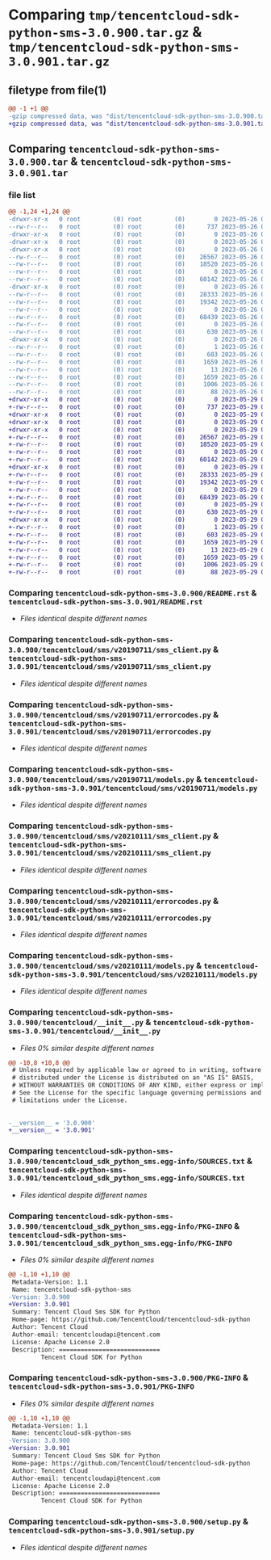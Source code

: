 # Comparing `tmp/tencentcloud-sdk-python-sms-3.0.900.tar.gz` & `tmp/tencentcloud-sdk-python-sms-3.0.901.tar.gz`

## filetype from file(1)

```diff
@@ -1 +1 @@
-gzip compressed data, was "dist/tencentcloud-sdk-python-sms-3.0.900.tar", last modified: Fri May 26 02:26:15 2023, max compression
+gzip compressed data, was "dist/tencentcloud-sdk-python-sms-3.0.901.tar", last modified: Mon May 29 02:35:12 2023, max compression
```

## Comparing `tencentcloud-sdk-python-sms-3.0.900.tar` & `tencentcloud-sdk-python-sms-3.0.901.tar`

### file list

```diff
@@ -1,24 +1,24 @@
-drwxr-xr-x   0 root         (0) root         (0)        0 2023-05-26 02:26:15.000000 tencentcloud-sdk-python-sms-3.0.900/
--rw-r--r--   0 root         (0) root         (0)      737 2023-05-26 02:26:14.000000 tencentcloud-sdk-python-sms-3.0.900/README.rst
-drwxr-xr-x   0 root         (0) root         (0)        0 2023-05-26 02:26:15.000000 tencentcloud-sdk-python-sms-3.0.900/tencentcloud/
-drwxr-xr-x   0 root         (0) root         (0)        0 2023-05-26 02:26:15.000000 tencentcloud-sdk-python-sms-3.0.900/tencentcloud/sms/
-drwxr-xr-x   0 root         (0) root         (0)        0 2023-05-26 02:26:15.000000 tencentcloud-sdk-python-sms-3.0.900/tencentcloud/sms/v20190711/
--rw-r--r--   0 root         (0) root         (0)    26567 2023-05-26 02:26:14.000000 tencentcloud-sdk-python-sms-3.0.900/tencentcloud/sms/v20190711/sms_client.py
--rw-r--r--   0 root         (0) root         (0)    18520 2023-05-26 02:26:14.000000 tencentcloud-sdk-python-sms-3.0.900/tencentcloud/sms/v20190711/errorcodes.py
--rw-r--r--   0 root         (0) root         (0)        0 2023-05-26 02:26:14.000000 tencentcloud-sdk-python-sms-3.0.900/tencentcloud/sms/v20190711/__init__.py
--rw-r--r--   0 root         (0) root         (0)    60142 2023-05-26 02:26:14.000000 tencentcloud-sdk-python-sms-3.0.900/tencentcloud/sms/v20190711/models.py
-drwxr-xr-x   0 root         (0) root         (0)        0 2023-05-26 02:26:15.000000 tencentcloud-sdk-python-sms-3.0.900/tencentcloud/sms/v20210111/
--rw-r--r--   0 root         (0) root         (0)    28333 2023-05-26 02:26:14.000000 tencentcloud-sdk-python-sms-3.0.900/tencentcloud/sms/v20210111/sms_client.py
--rw-r--r--   0 root         (0) root         (0)    19342 2023-05-26 02:26:14.000000 tencentcloud-sdk-python-sms-3.0.900/tencentcloud/sms/v20210111/errorcodes.py
--rw-r--r--   0 root         (0) root         (0)        0 2023-05-26 02:26:14.000000 tencentcloud-sdk-python-sms-3.0.900/tencentcloud/sms/v20210111/__init__.py
--rw-r--r--   0 root         (0) root         (0)    68439 2023-05-26 02:26:14.000000 tencentcloud-sdk-python-sms-3.0.900/tencentcloud/sms/v20210111/models.py
--rw-r--r--   0 root         (0) root         (0)        0 2023-05-26 02:26:14.000000 tencentcloud-sdk-python-sms-3.0.900/tencentcloud/sms/__init__.py
--rw-r--r--   0 root         (0) root         (0)      630 2023-05-26 02:26:14.000000 tencentcloud-sdk-python-sms-3.0.900/tencentcloud/__init__.py
-drwxr-xr-x   0 root         (0) root         (0)        0 2023-05-26 02:26:15.000000 tencentcloud-sdk-python-sms-3.0.900/tencentcloud_sdk_python_sms.egg-info/
--rw-r--r--   0 root         (0) root         (0)        1 2023-05-26 02:26:15.000000 tencentcloud-sdk-python-sms-3.0.900/tencentcloud_sdk_python_sms.egg-info/dependency_links.txt
--rw-r--r--   0 root         (0) root         (0)      603 2023-05-26 02:26:15.000000 tencentcloud-sdk-python-sms-3.0.900/tencentcloud_sdk_python_sms.egg-info/SOURCES.txt
--rw-r--r--   0 root         (0) root         (0)     1659 2023-05-26 02:26:15.000000 tencentcloud-sdk-python-sms-3.0.900/tencentcloud_sdk_python_sms.egg-info/PKG-INFO
--rw-r--r--   0 root         (0) root         (0)       13 2023-05-26 02:26:15.000000 tencentcloud-sdk-python-sms-3.0.900/tencentcloud_sdk_python_sms.egg-info/top_level.txt
--rw-r--r--   0 root         (0) root         (0)     1659 2023-05-26 02:26:15.000000 tencentcloud-sdk-python-sms-3.0.900/PKG-INFO
--rw-r--r--   0 root         (0) root         (0)     1006 2023-05-26 02:26:14.000000 tencentcloud-sdk-python-sms-3.0.900/setup.py
--rw-r--r--   0 root         (0) root         (0)       88 2023-05-26 02:26:15.000000 tencentcloud-sdk-python-sms-3.0.900/setup.cfg
+drwxr-xr-x   0 root         (0) root         (0)        0 2023-05-29 02:35:12.000000 tencentcloud-sdk-python-sms-3.0.901/
+-rw-r--r--   0 root         (0) root         (0)      737 2023-05-29 02:35:12.000000 tencentcloud-sdk-python-sms-3.0.901/README.rst
+drwxr-xr-x   0 root         (0) root         (0)        0 2023-05-29 02:35:12.000000 tencentcloud-sdk-python-sms-3.0.901/tencentcloud/
+drwxr-xr-x   0 root         (0) root         (0)        0 2023-05-29 02:35:12.000000 tencentcloud-sdk-python-sms-3.0.901/tencentcloud/sms/
+drwxr-xr-x   0 root         (0) root         (0)        0 2023-05-29 02:35:12.000000 tencentcloud-sdk-python-sms-3.0.901/tencentcloud/sms/v20190711/
+-rw-r--r--   0 root         (0) root         (0)    26567 2023-05-29 02:35:12.000000 tencentcloud-sdk-python-sms-3.0.901/tencentcloud/sms/v20190711/sms_client.py
+-rw-r--r--   0 root         (0) root         (0)    18520 2023-05-29 02:35:12.000000 tencentcloud-sdk-python-sms-3.0.901/tencentcloud/sms/v20190711/errorcodes.py
+-rw-r--r--   0 root         (0) root         (0)        0 2023-05-29 02:35:12.000000 tencentcloud-sdk-python-sms-3.0.901/tencentcloud/sms/v20190711/__init__.py
+-rw-r--r--   0 root         (0) root         (0)    60142 2023-05-29 02:35:12.000000 tencentcloud-sdk-python-sms-3.0.901/tencentcloud/sms/v20190711/models.py
+drwxr-xr-x   0 root         (0) root         (0)        0 2023-05-29 02:35:12.000000 tencentcloud-sdk-python-sms-3.0.901/tencentcloud/sms/v20210111/
+-rw-r--r--   0 root         (0) root         (0)    28333 2023-05-29 02:35:12.000000 tencentcloud-sdk-python-sms-3.0.901/tencentcloud/sms/v20210111/sms_client.py
+-rw-r--r--   0 root         (0) root         (0)    19342 2023-05-29 02:35:12.000000 tencentcloud-sdk-python-sms-3.0.901/tencentcloud/sms/v20210111/errorcodes.py
+-rw-r--r--   0 root         (0) root         (0)        0 2023-05-29 02:35:12.000000 tencentcloud-sdk-python-sms-3.0.901/tencentcloud/sms/v20210111/__init__.py
+-rw-r--r--   0 root         (0) root         (0)    68439 2023-05-29 02:35:12.000000 tencentcloud-sdk-python-sms-3.0.901/tencentcloud/sms/v20210111/models.py
+-rw-r--r--   0 root         (0) root         (0)        0 2023-05-29 02:35:12.000000 tencentcloud-sdk-python-sms-3.0.901/tencentcloud/sms/__init__.py
+-rw-r--r--   0 root         (0) root         (0)      630 2023-05-29 02:35:12.000000 tencentcloud-sdk-python-sms-3.0.901/tencentcloud/__init__.py
+drwxr-xr-x   0 root         (0) root         (0)        0 2023-05-29 02:35:12.000000 tencentcloud-sdk-python-sms-3.0.901/tencentcloud_sdk_python_sms.egg-info/
+-rw-r--r--   0 root         (0) root         (0)        1 2023-05-29 02:35:12.000000 tencentcloud-sdk-python-sms-3.0.901/tencentcloud_sdk_python_sms.egg-info/dependency_links.txt
+-rw-r--r--   0 root         (0) root         (0)      603 2023-05-29 02:35:12.000000 tencentcloud-sdk-python-sms-3.0.901/tencentcloud_sdk_python_sms.egg-info/SOURCES.txt
+-rw-r--r--   0 root         (0) root         (0)     1659 2023-05-29 02:35:12.000000 tencentcloud-sdk-python-sms-3.0.901/tencentcloud_sdk_python_sms.egg-info/PKG-INFO
+-rw-r--r--   0 root         (0) root         (0)       13 2023-05-29 02:35:12.000000 tencentcloud-sdk-python-sms-3.0.901/tencentcloud_sdk_python_sms.egg-info/top_level.txt
+-rw-r--r--   0 root         (0) root         (0)     1659 2023-05-29 02:35:12.000000 tencentcloud-sdk-python-sms-3.0.901/PKG-INFO
+-rw-r--r--   0 root         (0) root         (0)     1006 2023-05-29 02:35:12.000000 tencentcloud-sdk-python-sms-3.0.901/setup.py
+-rw-r--r--   0 root         (0) root         (0)       88 2023-05-29 02:35:12.000000 tencentcloud-sdk-python-sms-3.0.901/setup.cfg
```

### Comparing `tencentcloud-sdk-python-sms-3.0.900/README.rst` & `tencentcloud-sdk-python-sms-3.0.901/README.rst`

 * *Files identical despite different names*

### Comparing `tencentcloud-sdk-python-sms-3.0.900/tencentcloud/sms/v20190711/sms_client.py` & `tencentcloud-sdk-python-sms-3.0.901/tencentcloud/sms/v20190711/sms_client.py`

 * *Files identical despite different names*

### Comparing `tencentcloud-sdk-python-sms-3.0.900/tencentcloud/sms/v20190711/errorcodes.py` & `tencentcloud-sdk-python-sms-3.0.901/tencentcloud/sms/v20190711/errorcodes.py`

 * *Files identical despite different names*

### Comparing `tencentcloud-sdk-python-sms-3.0.900/tencentcloud/sms/v20190711/models.py` & `tencentcloud-sdk-python-sms-3.0.901/tencentcloud/sms/v20190711/models.py`

 * *Files identical despite different names*

### Comparing `tencentcloud-sdk-python-sms-3.0.900/tencentcloud/sms/v20210111/sms_client.py` & `tencentcloud-sdk-python-sms-3.0.901/tencentcloud/sms/v20210111/sms_client.py`

 * *Files identical despite different names*

### Comparing `tencentcloud-sdk-python-sms-3.0.900/tencentcloud/sms/v20210111/errorcodes.py` & `tencentcloud-sdk-python-sms-3.0.901/tencentcloud/sms/v20210111/errorcodes.py`

 * *Files identical despite different names*

### Comparing `tencentcloud-sdk-python-sms-3.0.900/tencentcloud/sms/v20210111/models.py` & `tencentcloud-sdk-python-sms-3.0.901/tencentcloud/sms/v20210111/models.py`

 * *Files identical despite different names*

### Comparing `tencentcloud-sdk-python-sms-3.0.900/tencentcloud/__init__.py` & `tencentcloud-sdk-python-sms-3.0.901/tencentcloud/__init__.py`

 * *Files 0% similar despite different names*

```diff
@@ -10,8 +10,8 @@
 # Unless required by applicable law or agreed to in writing, software
 # distributed under the License is distributed on an "AS IS" BASIS,
 # WITHOUT WARRANTIES OR CONDITIONS OF ANY KIND, either express or implied.
 # See the License for the specific language governing permissions and
 # limitations under the License.
 
 
-__version__ = '3.0.900'
+__version__ = '3.0.901'
```

### Comparing `tencentcloud-sdk-python-sms-3.0.900/tencentcloud_sdk_python_sms.egg-info/SOURCES.txt` & `tencentcloud-sdk-python-sms-3.0.901/tencentcloud_sdk_python_sms.egg-info/SOURCES.txt`

 * *Files identical despite different names*

### Comparing `tencentcloud-sdk-python-sms-3.0.900/tencentcloud_sdk_python_sms.egg-info/PKG-INFO` & `tencentcloud-sdk-python-sms-3.0.901/tencentcloud_sdk_python_sms.egg-info/PKG-INFO`

 * *Files 0% similar despite different names*

```diff
@@ -1,10 +1,10 @@
 Metadata-Version: 1.1
 Name: tencentcloud-sdk-python-sms
-Version: 3.0.900
+Version: 3.0.901
 Summary: Tencent Cloud Sms SDK for Python
 Home-page: https://github.com/TencentCloud/tencentcloud-sdk-python
 Author: Tencent Cloud
 Author-email: tencentcloudapi@tencent.com
 License: Apache License 2.0
 Description: ============================
         Tencent Cloud SDK for Python
```

### Comparing `tencentcloud-sdk-python-sms-3.0.900/PKG-INFO` & `tencentcloud-sdk-python-sms-3.0.901/PKG-INFO`

 * *Files 0% similar despite different names*

```diff
@@ -1,10 +1,10 @@
 Metadata-Version: 1.1
 Name: tencentcloud-sdk-python-sms
-Version: 3.0.900
+Version: 3.0.901
 Summary: Tencent Cloud Sms SDK for Python
 Home-page: https://github.com/TencentCloud/tencentcloud-sdk-python
 Author: Tencent Cloud
 Author-email: tencentcloudapi@tencent.com
 License: Apache License 2.0
 Description: ============================
         Tencent Cloud SDK for Python
```

### Comparing `tencentcloud-sdk-python-sms-3.0.900/setup.py` & `tencentcloud-sdk-python-sms-3.0.901/setup.py`

 * *Files identical despite different names*

